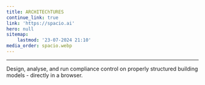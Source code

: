 ```yaml
---
title: ARCHITEChTURES
continue_link: true
link: 'https://spacio.ai'
hero: null
sitemap:
    lastmod: '23-07-2024 21:10'
media_order: spacio.webp
---
```


---
Design, analyse, and run compliance control on properly structured building models - directly in a browser.